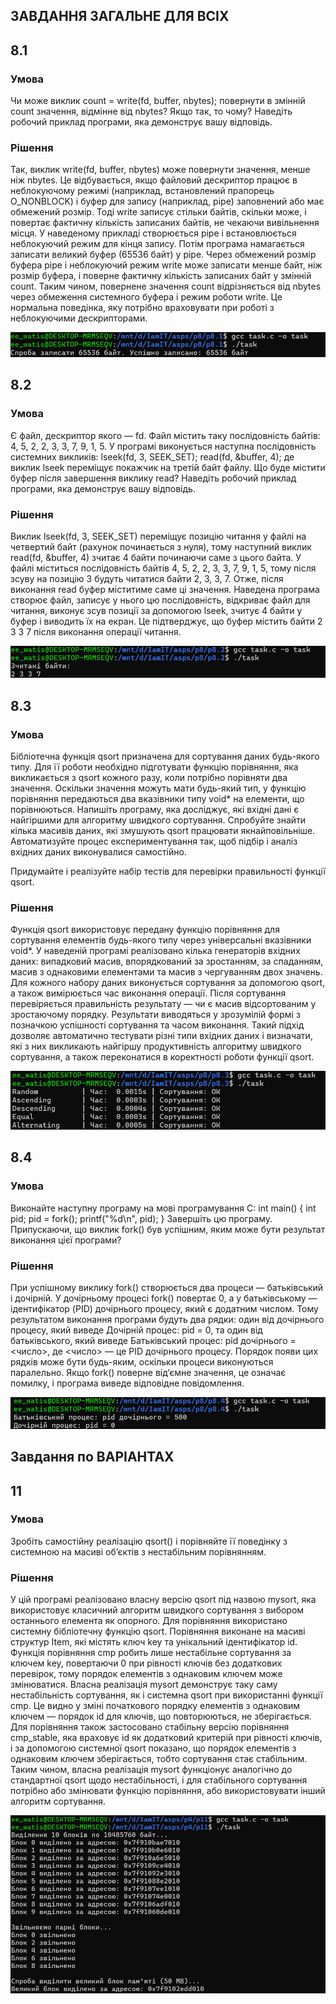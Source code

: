 ## ЗАВДАННЯ ЗАГАЛЬНЕ ДЛЯ ВСІХ
## 8.1

### Умова

Чи може виклик count = write(fd, buffer, nbytes); повернути в змінній count значення, відмінне від nbytes? Якщо так, то чому? Наведіть робочий приклад програми, яка демонструє вашу відповідь.

### Рішення

Так, виклик write(fd, buffer, nbytes) може повернути значення, менше ніж nbytes. Це відбувається, якщо файловий дескриптор працює в неблокуючому режимі (наприклад, встановлений прапорець O_NONBLOCK) і буфер для запису (наприклад, pipe) заповнений або має обмежений розмір. Тоді write записує стільки байтів, скільки може, і повертає фактичну кількість записаних байтів, не чекаючи вивільнення місця.
У наведеному прикладі створюється pipe і встановлюється неблокуючий режим для кінця запису. Потім програма намагається записати великий буфер (65536 байт) у pipe. Через обмежений розмір буфера pipe і неблокуючий режим write може записати менше байт, ніж розмір буфера, і поверне фактичну кількість записаних байт у змінній count.
Таким чином, повернене значення count відрізняється від nbytes через обмеження системного буфера і режим роботи write. Це нормальна поведінка, яку потрібно враховувати при роботі з неблокуючими дескрипторами.

![Example Image](https://github.com/dims3926r/aspz/blob/main/p8/p8.1/image.png)

## 8.2

### Умова

Є файл, дескриптор якого — fd. Файл містить таку послідовність байтів: 4, 5, 2, 2, 3, 3, 7, 9, 1, 5. У програмі виконується наступна послідовність системних викликів:
lseek(fd, 3, SEEK_SET);
read(fd, &buffer, 4);
де виклик lseek переміщує покажчик на третій байт файлу. Що буде містити буфер після завершення виклику read? Наведіть робочий приклад програми, яка демонструє вашу відповідь.

### Рішення

Виклик lseek(fd, 3, SEEK_SET) переміщує позицію читання у файлі на четвертий байт (рахунок починається з нуля), тому наступний виклик read(fd, &buffer, 4) зчитає 4 байти починаючи саме з цього байта. У файлі міститься послідовність байтів 4, 5, 2, 2, 3, 3, 7, 9, 1, 5, тому після зсуву на позицію 3 будуть читатися байти 2, 3, 3, 7. Отже, після виконання read буфер міститиме саме ці значення. Наведена програма створює файл, записує у нього цю послідовність, відкриває файл для читання, виконує зсув позиції за допомогою lseek, зчитує 4 байти у буфер і виводить їх на екран. Це підтверджує, що буфер містить байти 2 3 3 7 після виконання операції читання.

![Example Image](https://github.com/dims3926r/aspz/blob/main/p8/p8.2/image.png)

## 8.3

### Умова

Бібліотечна функція qsort призначена для сортування даних будь-якого типу. Для її роботи необхідно підготувати функцію порівняння, яка викликається з qsort кожного разу, коли потрібно порівняти два значення.
Оскільки значення можуть мати будь-який тип, у функцію порівняння передаються два вказівники типу void* на елементи, що порівнюються.
Напишіть програму, яка досліджує, які вхідні дані є найгіршими для алгоритму швидкого сортування. Спробуйте знайти кілька масивів даних, які змушують qsort працювати якнайповільніше. Автоматизуйте процес експериментування так, щоб підбір і аналіз вхідних даних виконувалися самостійно.

Придумайте і реалізуйте набір тестів для перевірки правильності функції qsort.


### Рішення

Функція qsort використовує передану функцію порівняння для сортування елементів будь-якого типу через універсальні вказівники void*. У наведеній програмі реалізовано кілька генераторів вхідних даних: випадковий масив, впорядкований за зростанням, за спаданням, масив з однаковими елементами та масив з чергуванням двох значень. Для кожного набору даних виконується сортування за допомогою qsort, а також вимірюється час виконання операції. Після сортування перевіряється правильність результату — чи є масив відсортованим у зростаючому порядку. Результати виводяться у зрозумілій формі з позначкою успішності сортування та часом виконання. Такий підхід дозволяє автоматично тестувати різні типи вхідних даних і визначати, які з них викликають найгіршу продуктивність алгоритму швидкого сортування, а також переконатися в коректності роботи функції qsort.

![Example Image](https://github.com/dims3926r/aspz/blob/main/p8/p8.3/image.png)

## 8.4

### Умова

Виконайте наступну програму на мові програмування С:
int main() {
  int pid;
  pid = fork();
  printf("%d\n", pid);
}
Завершіть цю програму. Припускаючи, що виклик fork() був успішним, яким може бути результат виконання цієї програми?

### Рішення

При успішному виклику fork() створюється два процеси — батьківський і дочірній. У дочірньому процесі fork() повертає 0, а у батьківському — ідентифікатор (PID) дочірнього процесу, який є додатним числом. Тому результатом виконання програми будуть два рядки: один від дочірнього процесу, який виведе Дочірній процес: pid = 0, та один від батьківського, який виведе Батьківський процес: pid дочірнього = <число>, де <число> — це PID дочірнього процесу. Порядок появи цих рядків може бути будь-яким, оскільки процеси виконуються паралельно. Якщо fork() поверне від’ємне значення, це означає помилку, і програма виведе відповідне повідомлення.

![Example Image](https://github.com/dims3926r/aspz/blob/main/p8/p8.4/image.png)

## Завдання по ВАРІАНТАХ
## 11

### Умова

Зробіть самостійну реалізацію qsort() і порівняйте її поведінку з системною на масиві об’єктів з нестабільним порівнянням.

### Рішення

У цій програмі реалізовано власну версію qsort під назвою mysort, яка використовує класичний алгоритм швидкого сортування з вибором останнього елемента як опорного. Для порівняння використано системну бібліотечну функцію qsort. Порівняння виконане на масиві структур Item, які містять ключ key та унікальний ідентифікатор id. Функція порівняння cmp робить лише нестабільне сортування за ключем key, повертаючи 0 при рівності ключів без додаткових перевірок, тому порядок елементів з однаковим ключем може змінюватися.
Власна реалізація mysort демонструє таку саму нестабільність сортування, як і системна qsort при використанні функції cmp. Це видно у зміні початкового порядку елементів з однаковим ключем — порядок id для ключів, що повторюються, не зберігається.
Для порівняння також застосовано стабільну версію порівняння cmp_stable, яка враховує id як додатковий критерій при рівності ключів, і за допомогою системної qsort показано, що порядок елементів з однаковим ключем зберігається, тобто сортування стає стабільним.
Таким чином, власна реалізація mysort функціонує аналогічно до стандартної qsort щодо нестабільності, і для стабільного сортування потрібно або змінювати функцію порівняння, або використовувати інший алгоритм сортування.

![Example Image](https://github.com/dims3926r/aspz/blob/main/p4/p11/image.png)
